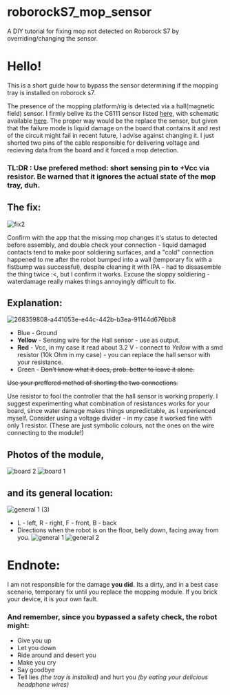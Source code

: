 # roborockS7_mop_sensor
A DIY tutorial for fixing mop not detected on Roborock S7 by overriding/changing the sensor. 

# Hello!

This is a short guide how to bypass the sensor determining if the mopping tray is installed on roborock s7.

The presence of the mopping platform/rig is detected via a hall(magnetic field) sensor. I firmly belive its the C6111 sensor listed [here](https://www.lcsc.com/product-detail/Magnetic-Sensors_Cross-chip-CC6111ST_C285991.html), with schematic available [here](https://datasheet.lcsc.com/lcsc/2304140030_Cross-chip-CC6111ST_C285991.pdf). The proper way would be the replace the sensor, but given that the failure mode is liquid damage on the board that contains it and rest of the circuit might fail in recent future, I advise against changing it. I just shorted two pins of the cable responsible for delivering voltage and recieving data from the board and it forced a mop detection.

### TL:DR : Use prefered method: short sensing pin to +Vcc via resistor. Be **warned** that it ignores the actual state of the mop tray, duh.

## The fix: 
![fix2](https://github.com/3evv/roborockS7_mop_sensor/assets/26227520/2b39fb93-d6ee-42c2-98fb-98e536db93bb)

Confirm with the app that the missing mop changes it's status to detected before assembly, and double check your connection - liquid damaged contacts tend to make poor soldiering surfaces, and a "cold" connection happened to me after the robot bumped into a wall (temporary fix with a fistbump was successful), despite cleaning it with IPA - had to dissasemble the thing twice :<, but I confirm it works.  Excuse the sloppy soldiering - waterdamage really makes things annoyingly difficult to fix. 

## Explanation: 

![268359808-a441053e-e44c-442b-b3ea-91144d676bb8](https://github.com/3evv/roborockS7_mop_sensor/assets/26227520/120747b8-fcc4-4cd5-ae1b-2ec5e034faa1)

- Blue - Ground 
- **Yellow** - Sensing wire for the Hall sensor - use as output. 
- **Red** - Vcc, in my case it read about 3.2 V - connect to _Yellow_ with a smd resistor (10k Ohm in my case) - you can replace the hall sensor with your resistance.
- Green - ~~Don't know what it does, prob. better to leave it alone.~~ 

~~Use your preffered method of shorting the two connections.~~ 

Use resistor to fool the controller that the hall sensor is working properly. I suggest experimenting what combination of resistances works for your board, since water damage makes things unpredictable, as I experienced myself. Consider using a voltage divider - in my case it worked fine with only 1 resistor. (These are just symbolic colours, not the ones on the wire connecting to the module!)

## Photos of the module, 
![board 2](https://github.com/3evv/roborockS7_mop_sensor/assets/26227520/5f33c0ca-ea53-4d74-9158-61d39c83c23f)
![board 1](https://github.com/3evv/roborockS7_mop_sensor/assets/26227520/d8520071-2375-4e97-94e1-8ac15c455db4)
## and its general location:
![general 1 (3)](https://github.com/3evv/roborockS7_mop_sensor/assets/26227520/53b792dd-6453-4767-8672-6d70a2fa0f4a)
- L - left, R - right, F - front, B - back
- Directions when the robot is on the floor, belly down, facing away from you. 
![general 1](https://github.com/3evv/roborockS7_mop_sensor/assets/26227520/2d603d01-51bd-47c2-9ee4-9a9223e6888a)
![general 2](https://github.com/3evv/roborockS7_mop_sensor/assets/26227520/2f4949fc-d878-406b-83c6-606b7c0dde54)
# Endnote: 
I am not responsible for the damage **you did**. Its a dirty, and in a best case scenario, temporary fix until you replace the mopping module. If you brick your device, it is your own fault. 
### And remember, since you bypassed a safety check, the robot might: 
- Give you up
- Let you down
- Ride around and desert you
- Make you cry
- Say goodbye
- Tell lies _(the tray is installed)_ and hurt you _(by eating your delicious headphone wires)_
